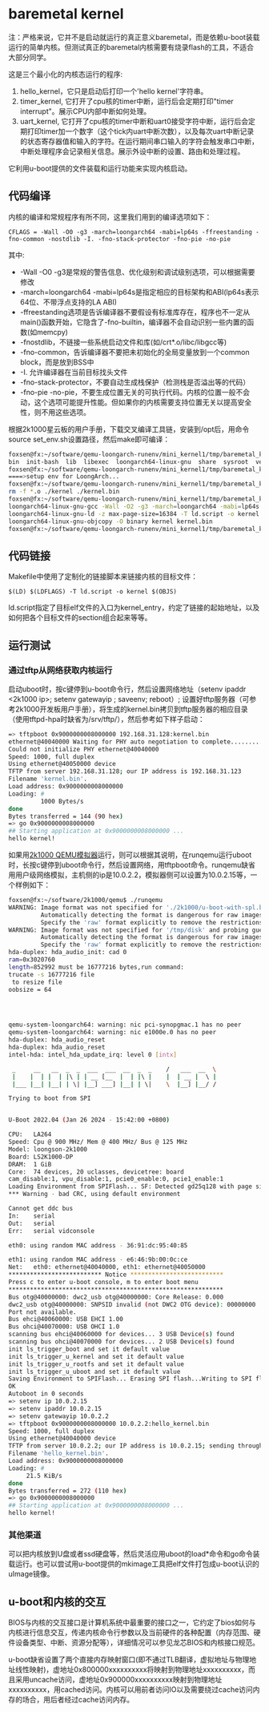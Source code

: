 # baremetal kernel

注：严格来说，它并不是启动就运行的真正意义baremetal，而是依赖u-boot装载运行的简单内核。但测试真正的baremetal内核需要有烧录flash的工具，不适合大部分同学。

这是三个最小化的内核态运行的程序:

1. hello_kernel，它只是启动后打印一个'hello kernel'字符串。
2. timer_kernel, 它打开了cpu核的timer中断，运行后会定期打印"timer interrupt"。展示CPU内部中断如何处理。
3. uart_kernel, 它打开了cpu核的timer中断和uart0接受字符中断，运行后会定期打印timer加一个数字（这个tick内uart中断次数），以及每次uart中断记录的状态寄存器值和输入的字符。在运行期间串口输入的字符会触发串口中断，中断处理程序会记录相关信息。展示外设中断的设置、路由和处理过程。

它利用u-boot提供的文件装载和运行功能来实现内核启动。

## 代码编译

内核的编译和常规程序有所不同，这里我们用到的编译选项如下：

    CFLAGS = -Wall -O0 -g3 -march=loongarch64 -mabi=lp64s -ffreestanding -fno-common -nostdlib -I. -fno-stack-protector -fno-pie -no-pie 

其中:

* -Wall -O0 -g3是常规的警告信息、优化级别和调试级别选项，可以根据需要修改
* -march=loongarch64 -mabi=lp64s是指定相应的目标架构和ABI(lp64s表示64位、不带浮点支持的LA ABI)
* -ffreestanding选项是告诉编译器不要假设有标准库存在，程序也不一定从main()函数开始，它隐含了-fno-builtin，编译器不会自动识别一些内置的函数(如memcpy)
* -fnostdlib，不链接一些系统启动文件和库(如/crt*.o/libc/libgcc等)
* -fno-common，告诉编译器不要把未初始化的全局变量放到一个common block，而是放到BSS中
* -I. 允许编译器在当前目标找头文件
* -fno-stack-protector，不要自动生成栈保护（检测栈是否溢出等的代码）
* -fno-pie -no-pie，不要生成位置无关的可执行代码。内核的位置一般不会动，这个选项可能提升性能。但如果你的内核需要支持位置无关以提高安全性，则不用这些选项。

根据2k1000星云板的用户手册，下载交叉编译工具链，安装到/opt后，用命令source set_env.sh设置路径，然后make即可编译：

```bash
foxsen@fx:~/software/qemu-loongarch-runenv/mini_kernel1/tmp/baremetal_kernel_2k1000$ ls /opt/toolchain-loongarch64-linux-gnu-gcc8-host-x86_64-2022-07-18/
bin  init-bash  lib  libexec  loongarch64-linux-gnu  share  sysroot  versions
foxsen@fx:~/software/qemu-loongarch-runenv/mini_kernel1/tmp/baremetal_kernel_2k1000$ source set_env.sh
====>setup env for LoongArch...
foxsen@fx:~/software/qemu-loongarch-runenv/mini_kernel1/tmp/baremetal_kernel_2k1000$ make clean
rm -f *.o ./kernel ./kernel.bin
foxsen@fx:~/software/qemu-loongarch-runenv/mini_kernel1/tmp/baremetal_kernel_2k1000$ make
loongarch64-linux-gnu-gcc -Wall -O2 -g3 -march=loongarch64 -mabi=lp64s -ffreestanding -fno-common -nostdlib -I. -fno-stack-protector -fno-pie -no-pie  -c -o hello_kernel.o hello_kernel.c
loongarch64-linux-gnu-ld -z max-page-size=16384 -T ld.script -o kernel hello_kernel.o
loongarch64-linux-gnu-objcopy -O binary kernel kernel.bin
foxsen@fx:~/software/qemu-loongarch-runenv/mini_kernel1/tmp/baremetal_kernel_2k1000$ sudo cp kernel.bin /srv/tftp/
```

## 代码链接

Makefile中使用了定制化的链接脚本来链接内核的目标文件：

	$(LD) $(LDFLAGS) -T ld.script -o kernel $(OBJS)

ld.script指定了目标elf文件的入口为kernel_entry，约定了链接的起始地址，以及如何把各个目标文件的section组合起来等等。

## 运行测试

### 通过tftp从网络获取内核运行

启动uboot时，按c键停到u-boot命令行，然后设置网络地址（setenv ipaddr <2k1000 ip>; setenv gatewayip <gw ip>; saveenv; reboot）; 设置好tftp服务器（可参考2k1000开发板用户手册），将生成的kernel.bin拷贝到tftp服务器的相应目录（使用tftpd-hpa时缺省为/srv/tftp/），然后参考如下样子启动：

```bash
=> tftpboot 0x9000000008000000 192.168.31.128:kernel.bin
ethernet@40040000 Waiting for PHY auto negotiation to complete......... TIMEOUT !
Could not initialize PHY ethernet@40040000
Speed: 1000, full duplex
Using ethernet@40050000 device
TFTP from server 192.168.31.128; our IP address is 192.168.31.123
Filename 'kernel.bin'.
Load address: 0x9000000008000000
Loading: #
         1000 Bytes/s
done
Bytes transferred = 144 (90 hex)
=> go 0x9000000008000000
## Starting application at 0x9000000008000000 ...
hello kernel!
```

如果用[2k1000 QEMU模拟器](https://github.com/LoongsonLab/2k1000-materials/releases/download/qemu-static-20240401/qemu-static-20240401.tar.xz)运行，则可以根据其说明，在runqemu运行uboot时，长按c键停到uboot命令行，然后设置网络，用tftpboot命令。runqemu缺省用用户级网络模拟，主机侧的ip是10.0.2.2，模拟器侧可以设置为10.0.2.15等，一个样例如下：

```bash
foxsen@fx:~/software/2k1000/qemu$ ./runqemu
WARNING: Image format was not specified for './2k1000/u-boot-with-spl.bin' and probing guessed raw.
         Automatically detecting the format is dangerous for raw images, write operations on block 0 will be restricted.
         Specify the 'raw' format explicitly to remove the restrictions.
WARNING: Image format was not specified for '/tmp/disk' and probing guessed raw.
         Automatically detecting the format is dangerous for raw images, write operations on block 0 will be restricted.
         Specify the 'raw' format explicitly to remove the restrictions.
hda-duplex: hda_audio_init: cad 0
ram=0x3020760
length=852992 must be 16777216 bytes,run command:
trucate -s 16777216 file
 to resize file
oobsize = 64




qemu-system-loongarch64: warning: nic pci-synopgmac.1 has no peer
qemu-system-loongarch64: warning: nic e1000e.0 has no peer
hda-duplex: hda_audio_reset
hda-duplex: hda_audio_reset
intel-hda: intel_hda_update_irq: level 0 [intx]

 _     __   __  _  _  ___  ___  __  _  _    /   ___  __  \
 |    |  | |  | |\ | | __ [__  |  | |\ |    |  | __ |  \ |
 |___ |__| |__| | \| |__] ___] |__| | \|    \  |__] |__/ /

Trying to boot from SPI


U-Boot 2022.04 (Jan 26 2024 - 15:42:00 +0800)

CPU:   LA264
Speed: Cpu @ 900 MHz/ Mem @ 400 MHz/ Bus @ 125 MHz
Model: loongson-2k1000
Board: LS2K1000-DP
DRAM:  1 GiB
Core:  74 devices, 20 uclasses, devicetree: board
cam_disable:1, vpu_disable:1, pcie0_enable:0, pcie1_enable:1
Loading Environment from SPIFlash... SF: Detected gd25q128 with page size 256 Bytes, erase size 4 KiB, total 16 MiB
*** Warning - bad CRC, using default environment

Cannot get ddc bus
In:    serial
Out:   serial
Err:   serial vidconsole

eth0: using random MAC address - 36:91:dc:95:40:85

eth1: using random MAC address - e6:46:9b:00:0c:ce
Net:   eth0: ethernet@40040000, eth1: ethernet@40050000
************************** Notice **************************
Press c to enter u-boot console, m to enter boot menu
************************************************************
Bus otg@40000000: dwc2_usb otg@40000000: Core Release: 0.000
dwc2_usb otg@40000000: SNPSID invalid (not DWC2 OTG device): 00000000
Port not available.
Bus ehci@40060000: USB EHCI 1.00
Bus ohci@40070000: USB OHCI 1.0
scanning bus ehci@40060000 for devices... 3 USB Device(s) found
scanning bus ohci@40070000 for devices... 2 USB Device(s) found
init ls_trigger_boot and set it default value
init ls_trigger_u_kernel and set it default value
init ls_trigger_u_rootfs and set it default value
init ls_trigger_u_uboot and set it default value
Saving Environment to SPIFlash... Erasing SPI flash...Writing to SPI flash...done
OK
Autoboot in 0 seconds
=> setenv ip 10.0.2.15
=> setenv ipaddr 10.0.2.15
=> setenv gatewayip 10.0.2.2
=> tftpboot 0x9000000008000000 10.0.2.2:hello_kernel.bin
Speed: 1000, full duplex
Using ethernet@40040000 device
TFTP from server 10.0.2.2; our IP address is 10.0.2.15; sending through gateway 10.0.2.2
Filename 'hello_kernel.bin'.
Load address: 0x9000000008000000
Loading: #
	 21.5 KiB/s
done
Bytes transferred = 272 (110 hex)
=> go 0x9000000008000000
## Starting application at 0x9000000008000000 ...
hello kernel!
```

### 其他渠道

可以把内核放到U盘或者ssd硬盘等，然后灵活应用uboot的load*命令和go命令装载运行。也可以尝试用u-boot提供的mkimage工具把elf文件打包成u-boot认识的uImage镜像。

## u-boot和内核的交互

BIOS与内核的交互接口是计算机系统中最重要的接口之一，它约定了bios如何与内核进行信息交互，传递内核命令行参数以及当前硬件的各种配置（内存范围、硬件设备类型、中断、资源分配等），详细情况可以参见龙芯BIOS和内核接口规范。

u-boot缺省设置了两个直接内存映射窗口(即不通过TLB翻译，虚拟地址与物理地址线性映射)，虚地址0x800000xxxxxxxxxx将映射到物理地址xxxxxxxxxx，而且采用uncache访问，虚地址0x900000xxxxxxxxxx映射到物理地址xxxxxxxxxx，用cached访问。内核可以用前者访问IO以及需要绕过cache访问内存的场合，用后者经过cache访问内存。



